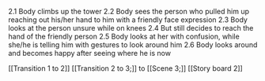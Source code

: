 2.1
Body climbs up the tower 
2.2
Body sees the person who pulled him up reaching out his/her hand to him with a friendly face expression
2.3
Body looks at the person unsure while on knees
2.4
But still decides to reach the hand of the friendly person
2.5
Body looks at her with confusion, while she/he is telling him with gestures to look around him
2.6
Body looks around and becomes happy after seeing where he is now

[[Transition 1 to 2]] [[Transition 2 to 3;]] to [[Scene 3;]]
[[Story board 2]]
